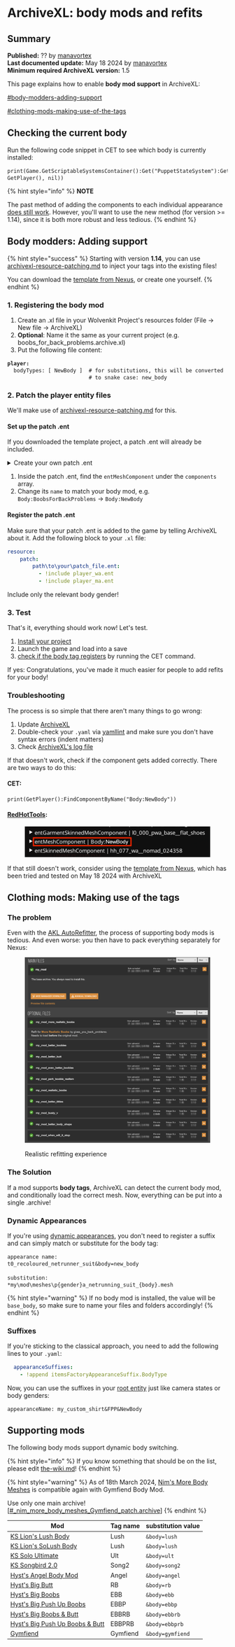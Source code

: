 # ArchiveXL: body mods and refits

## Summary

**Published:** ?? by [manavortex](https://app.gitbook.com/u/NfZBoxGegfUqB33J9HXuCs6PVaC3 "mention")\
**Last documented update:** May 18 2024 by [manavortex](https://app.gitbook.com/u/NfZBoxGegfUqB33J9HXuCs6PVaC3 "mention")\
**Minimum required ArchiveXL version:** 1.5

This page explains how to enable **body mod support** in ArchiveXL:

[#body-modders-adding-support](./#body-modders-adding-support "mention")

[#clothing-mods-making-use-of-the-tags](./#clothing-mods-making-use-of-the-tags "mention")

## Checking the current body

Run the following code snippet in CET to see which body is currently installed:

```
print(Game.GetScriptableSystemsContainer():Get("PuppetStateSystem"):GetBodyTypeSuffix(ItemID.new(), GetPlayer(), nil))
```

{% hint style="info" %}
**NOTE**

The past method of adding the components to each individual appearance [does still work](archived-registering-the-body-tag.md). However, you'll want to use the new method (for version >= 1.14), since it is both more robust and less tedious.
{% endhint %}

## Body modders: Adding support

{% hint style="success" %}
Starting with version **1.14**, you can use [archivexl-resource-patching.md](../archivexl-resource-patching.md "mention") to inject your tags into the existing files!&#x20;

You can download the [template from Nexus](https://www.nexusmods.com/cyberpunk2077/mods/14793), or create one yourself.
{% endhint %}

### 1. Registering the body mod

1. Create an .xl file in your Wolvenkit Project's resources folder (File -> New file -> ArchiveXL)
2. **Optional**: Name it the same as your current project (e.g. boobs\_for\_back\_problems.archive.xl)
3. Put the following file content:

<pre class="language-yaml"><code class="lang-yaml"><strong>player:
</strong>  bodyTypes: [ NewBody ]  # for substitutions, this will be converted 
                          # to snake case: new_body
</code></pre>

### 2. Patch the player entity files

We'll make use of [archivexl-resource-patching.md](../archivexl-resource-patching.md "mention") for this.&#x20;

#### Set up the patch .ent

If you downloaded the template project, a patch .ent will already be included.&#x20;

<details>

<summary>Create your own patch .ent</summary>

1. In Wolvenkit, select File -> New File&#x20;
2. Scroll down the menu until you find the one with the extension `.ent` (should be EntEntityTemplate)
3. Add a new, blank EntEntityTemplate to your project
4. Give it a good name and move it somewhere
5. Open the file and select the `components` array
6. Add a new `entMeshComponent` and name it `Body:YourBodyTag`
7. Now, proceed with the rest of the guide

</details>

1. Inside the patch .ent, find the `entMeshComponent` under the `components` array.
2. Change its `name` to match your body mod, e.g. `Body:BoobsForBackProblems` -> `Body:NewBody`

#### Register the patch .ent

Make sure that your patch .ent is added to the game by telling ArchiveXL about it. Add the following block to your `.xl` file:

```yaml
resource:
    patch:
        path\to\your\patch_file.ent:
          - !include player_wa.ent 
          - !include player_ma.ent 
```

Include only the relevant body gender!

### 3. Test

That's it, everything should work now! Let's test.

1. [Install your project](https://app.gitbook.com/s/-MP\_ozZVx2gRZUPXkd4r/wolvenkit-app/menu/toolbar#install-and-launch)
2. Launch the game and load into a save
3. [check if the body tag registers](./#checking-the-current-body-mod) by running the CET command.

If yes: Congratulations, you've made it much easier for people to add refits for your body!

### Troubleshooting

The process is so simple that there aren't many things to go wrong:

1. Update [ArchiveXL](https://www.nexusmods.com/cyberpunk2077/mods/4198?tab=files)
2. Double-check your `.yaml` via [yamllint](https://www.yamllint.com/) and make sure you don't have syntax errors (indent matters)
3. Check [ArchiveXL's log file](../../../../for-mod-users/user-guide-troubleshooting/finding-and-reading-log-files.md#a-list-of-framework-logfiles)

If that doesn't work, check if the component gets added correctly. There are two ways to do this:

#### CET:

```
print(GetPlayer():FindComponentByName("Body:NewBody"))
```

#### [RedHotTools](../../../modding-tools/redhottools/):

<figure><img src="../../../../.gitbook/assets/AXL_body_checking_component.png" alt=""><figcaption></figcaption></figure>

If that still doesn't work, consider using the [template from Nexus](https://www.nexusmods.com/cyberpunk2077/mods/14793), which has been tried and tested on May 18 2024 with ArchiveXL&#x20;

## Clothing mods: Making use of the tags

### The problem

Even with the [AKL AutoRefitter](../../../modding-tools/wolvenkit-blender-io-suite/wkit-blender-plugin-akl-autofitter.md), the process of supporting body mods is tedious. And even worse: you then have to pack everything separately for Nexus:

<figure><img src="../../../../.gitbook/assets/realistic_refitting_experience.png" alt=""><figcaption><p>Realistic refitting experience</p></figcaption></figure>

### The Solution

If a mod supports **body tags**, ArchiveXL can detect the current body mod, and conditionally load the correct mesh. Now, everything can be put into a single .archive!

### Dynamic Appearances

If you're using [dynamic appearances](../#dynamic-appearances), you don't need to register a suffix and can simply match or substitute for the body tag:

```
appearance name:
t0_recoloured_netrunner_suit&body=new_body

substitution:
*my\mod\meshes\p{gender}a_netrunning_suit_{body}.mesh
```

{% hint style="warning" %}
If no body mod is installed, the value will be `base_body`, so make sure to name your files and folders accordingly!
{% endhint %}

### Suffixes

If you're sticking to the classical approach, you need to add the following lines to your `.yaml`:

```yaml
  appearanceSuffixes:
    - !append itemsFactoryAppearanceSuffix.BodyType
```

Now, you can use the suffixes in your [root entity](../../../files-and-what-they-do/entity-.ent-files#root-entity) just like camera states or body genders:

```
appearanceName: my_custom_shirt&FPP&NewBody
```

## Supporting mods

The following body mods support dynamic body switching.

{% hint style="info" %}
If you know something that should be on the list, please edit [the-wiki.md](../../../../the-wiki.md "mention")!
{% endhint %}

{% hint style="warning" %}
As of 18th March 2024, [Nim's More Body Meshes](https://www.nexusmods.com/cyberpunk2077/mods/3890?tab=description) is compatible again with Gymfiend Body Mod.            &#x20;

Use only one main archive! \[[#\_nim\_more\_body\_meshes\_Gymfiend\_patch.archive](https://www.nexusmods.com/cyberpunk2077/mods/3890?tab=files\&file\_id=72036)]
{% endhint %}

| Mod                                                                                         | Tag name | substitution value |
| ------------------------------------------------------------------------------------------- | -------- | ------------------ |
| [KS Lion's Lush Body](https://www.nexusmods.com/cyberpunk2077/mods/4901)                    | Lush     | `&body=lush`       |
| [KS Lion's SoLush Body](https://www.nexusmods.com/cyberpunk2077/mods/8392)                  | Lush     | `&body=lush`       |
| [KS Solo Ultimate](https://www.nexusmods.com/cyberpunk2077/mods/6944)                       | Ult      | `&body=ult`        |
| [KS Songbird 2.0](https://www.nexusmods.com/cyberpunk2077/mods/12898)                       | Song2    | `&body=song2`      |
| [Hyst's Angel Body Mod](https://www.nexusmods.com/cyberpunk2077/mods/14896?tab=description) | Angel    | `&body=angel`      |
| [Hyst's Big Butt](https://www.nexusmods.com/cyberpunk2077/mods/4420)                        | RB       | `&body=rb`         |
| [Hyst's Big Boobs](https://www.nexusmods.com/cyberpunk2077/mods/4654)                       | EBB      | `&body=ebb`        |
| [Hyst's Big Push Up Boobs](https://www.nexusmods.com/cyberpunk2077/mods/9083)               | EBBP     | `&body=ebbp`       |
| [Hyst's Big Boobs & Butt](https://www.nexusmods.com/cyberpunk2077/mods/4654)                | EBBRB    | `&body=ebbrb`      |
| [Hyst's Big Push Up Boobs & Butt](https://www.nexusmods.com/cyberpunk2077/mods/9083)        | EBBPRB   | `&body=ebbprb`     |
| [Gymfiend](https://www.nexusmods.com/cyberpunk2077/mods/6423)                               | Gymfiend | `&body=gymfiend`   |

